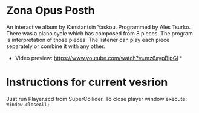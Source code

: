 # Zona Opus Posth
An interactive album by Kanstantsin Yaskou. Programmed by Ales Tsurko. There was a piano cycle which has composed from 8 pieces. The program is interpretation of those pieces. The listener can play each piece separately or combine it with any other.
* Video preview: https://www.youtube.com/watch?v=mz6aypBjpGI *

# Instructions for current vesrion
Just run Player.scd from SuperCollider.
To close player window execute:
`Window.closeAll;`
